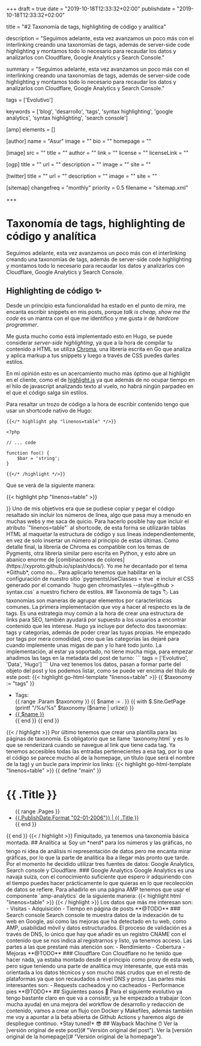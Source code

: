+++
draft = true
date = "2019-10-18T12:33:32+02:00"
publishdate = "2019-10-18T12:33:32+02:00"

title = "#2 Taxonomía de tags, highlighting de código y analítica"

description = "Seguimos adelante, esta vez avanzamos un poco más con el interlinking creando una taxonomías de tags, además de server-side code highlighting y montamos todo lo necesario para recaudar los datos y analizarlos con Cloudflare, Google Analytics y Search Console."

summary = "Seguimos adelante, esta vez avanzamos un poco más con el interlinking creando una taxonomías de tags, además de server-side code highlighting y montamos todo lo necesario para recaudar los datos y analizarlos con Cloudflare, Google Analytics y Search Console."

tags = ['Evolutivo']

keywords = ['blog', 'desarrollo', 'tags', 'syntax highlighting', 'google analytics', 'syntax highlighting', 'search console']

[amp]
    elements = []

[author]
    name = "Asur"
    image = ""
    bio = ""
    homepage = ""

[image]
    src = ""
    title = ""
    author = ""
    link = ""
    license = ""
    licenseLink = ""

[ogp]
    title = ""
    url = ""
    description = ""
    image = ""
    site = ""

[twitter]
    title = ""
    url = ""
    description = ""
    image = ""
    site = ""

[sitemap]
  changefreq = "monthly"
  priority = 0.5
  filename = "sitemap.xml"

+++

# Taxonomía de tags, highlighting de código y analítica

Seguimos adelante, esta vez avanzamos un poco más con el interlinking creando una taxonomías de tags, además de server-side code highlighting y montamos todo lo necesario para recaudar los datos y analizarlos con Cloudflare, Google Analytics y Search Console.

## Highlighting de código ✨

Desde un principio esta funcionalidad ha estado en el punto de mira, me encanta escribir snippets en mis posts, porque *talk is cheap, show me the code* es un mantra con el que me identifico y me gusta ir de *hardcore programmer*.

Me gusta mucho como está implementado esto en Hugo, se puede considerar *server-side highlighting*, ya que a la hora de compilar tu contenido a HTML se utiliza [Chroma](https://github.com/alecthomas/chroma), una librería escrita en Go que analiza y aplica markup a tus snippets y luego a través de CSS puedes darles estilos.

En mi opinión esto es un acercamiento mucho más óptimo que al highlight en el cliente, como el de [highlight.js](https://highlightjs.org/) ya que además de no ocupar tiempo en el hilo de javascript analizando texto al vuelo, no habrá ningún parpadeo en el que el código salga sin estilos.

Para resaltar un trozo de código a la hora de escribir contenido tengo que usar un shortcode nativo de Hugo:

```
{{</* highlight php "linenos=table" */>}}

<?php

// ... code

function foo() {
    $bar = 'string';
}

{{</* /highlight */>}}
```

Que se verá de la siguiente manera:

{{< highlight php "linenos=table" >}}

<?php

// ... code

function foo() {
    $bar = 'string';
}

{{< / highlight >}}

Uno de mis objetivos era que se pudiese copiar y pegar el código resaltado sin incluir los números de línea, algo que pasa muy a menudo en muchas webs y me saca de quicio. Para hacerlo posible hay que incluir el atributo `"linenos=table"` al shortcode, de esta forma se utilizarán tablas HTML al maquetar la estructura de código y sus líneas independientemente, en vez de solo insertar un número al principio de estas últimas.

Como detalle final, la librería de Chroma es compatible con los temas de Pygments, otra librería similar pero escrita en Python, y esto abre un abanico enorme de [combinaciones de colores](https://xyproto.github.io/splash/docs/). Yo me he decantado por el tema *Github*, como no... Para aplicarlo tenemos que habilitar en la configuración de nuestro sitio `pygmentsUseClasses = true` e incluir el CSS generado por el comando `hugo gen chromastyles --style=github > syntax.css` a nuestro fichero de estilos.

## Taxonomía de tags 🏷️

Las taxonomías son maneras de agrupar elementos por características comunes. La primera implementación que voy a hacer al respecto es la de tags. Es una estrategia muy común a la hora de crear una estructura de links para SEO, también ayudará por supuesto a los usuarios a encontrar contenido que les interese.

Hugo ya incluye por defecto dos taxonomías: tags y categorías, además de poder crear las tuyas propias. He empezado por tags por mera comodidad, creo que las categorías las dejaré para cuando implemente unas migas de pan y lo haré todo junto.

La implementación, al estar ya soportado, no tiene mucha miga, para empezar añadimos las tags en la metadata del post de turno:

```
tags = ['Evolutivo', 'Data', 'Hugo']
```

Una vez tenemos los datos, pasan a formar parte del objeto del post y los podemos listar, como se puede ver encima del título de este post:

{{< highlight go-html-template "linenos=table" >}}

{{ $taxonomy := "tags" }}
<ul id="{{ $taxonomy }}">
    <li>Tags:</li>
    {{ range .Param $taxonomy }}
        {{ $name := . }}
        {{ with $.Site.GetPage (printf "/%s/%s" $taxonomy ($name | urlize)) }}
            <li><a href="{{ .Permalink }}">{{ $name }}</a></li>
        {{ end }}
    {{ end }}
</ul>

{{< / highlight >}}

Por último tenemos que crear una plantilla para las páginas de taxonomía. Es obligatorio que se llame `taxonomy.html` y es lo que se renderizará cuando se navegue al link que tiene cada tag. Ya tenemos accesibles todas las entradas pertenecientes a esa tag, por lo que el código se parece mucho al de la homepage, un título (que será el nombre de la tag) y un bucle para imprimir los links:

{{< highlight go-html-template "linenos=table" >}}

{{ define "main" }}
  <div>
    <h1>{{ .Title }}</h1>
    <ul>
        {{ range .Pages }}
            <li>
                <a href="{{ .Permalink }}">{{.PublishDate.Format "02-01-2006"}} | {{ .Title }}</a>
            </li>
        {{ end }}
    </ul>
  </div>
{{ end }}
{{< / highlight >}}

Finiquitado, ya tenemos una taxonomía básica montada.

## Analítica 📊

Soy un *nerd* para los números y las gráficas, no tengo ni idea de análisis ni representación de datos pero me encanta mirar gráficas, por lo que la parte de analítica iba a llegar más pronto que tarde. Por el momento he decidido utilizar tres fuentes de datos: Google Analytics, Search console y Cloudflare.

### Google Analytics

Google Analytics es una navaja suiza, con el conocimiento suficiente que espero ir adquiriendo con el tiempo puedes hacer prácticamente lo que quieras en lo que recolección de datos se refiere.

Para añadirlo en una página AMP tenemos que usar el componente `amp-analytics` de la siguiente manera:

{{< highlight html "linenos=table" >}}

<amp-analytics type="gtag" data-credentials="include">
  <script type="application/json">
    {
      "vars": {
        "gtag_id": "UA-128498798-1",
        "config": {
          "UA-128498798-1": { "groups": "default" }
        }
      },
      "triggers": {
        "trackPageview": {
          "on": "visible",
          "request": "pageview"
        }
      }
    }
  </script>
</amp-analytics>

{{< / highlight >}}

Los datos que más me interesan son:

 - Visitas
 - Adquisición
 - Tiempo en página de posts

**@TODO**

### Search console

Search console te muestra datos de la indexación de tu web en Google, así como las mejoras que ha detectado en tu web, como AMP, usabilidad móvil y datos estructurados.

El proceso de validación es a través de DNS, lo único que hay que añadir es un registro CNAME con el contenido que se nos indica al registrarnos y listo, ya tenemos acceso.

Las partes a las que prestaré más atención son:

 - Rendimiento
 - Cobertura
 - Mejoras

**@TODO**

### Cloudflare

Con Cloudflare no he tenido que hacer nada, ya estaba montado desde el principio como proxy de esta web, pero sigue teniendo una parte de analítica muy interesante, que está más orientada a los datos técnicos y son mucho más crudos que en el resto de plataformas ya que son recaudados a nivel DNS y proxy. 

Las partes más interesantes son:

 - Requests cacheados y no cacheados
 - Performance pies

**@TODO**

## Siguientes pasos 👣

Para el siguiente evolutivo ya tengo bastante claro en que va a consistir, ya he empezado a trabajar (con mucha ayuda) en una mejora del workflow de desarrollo y redacción de contenido, vamos a crear un flujo con Docker y Makefiles, además también me voy a apuntar a la beta abierta de Github Actions y haremos algo de despliegue continuo. *Stay tuned!* 😎

## Wayback Machine ⏰

Ver la [versión original de este post](# "Versión original del post").

Ver la [versión original de la homepage](# "Versión original de la homepage").